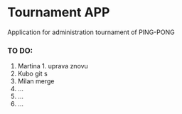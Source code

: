 # Tournament APP

Application for administration tournament of PING-PONG


### TO DO:
1. Martina 1. uprava znovu
2. Kubo git s
3. Milan merge
4. ...
5. ...
6. ...

